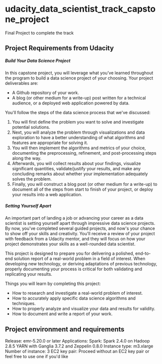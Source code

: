 # udacity_data_scientist_track_capstone_project
 Final Project to complete the track

## Project Requirements from Udacity
##### Build Your Data Science Project
In this capstone project, you will leverage what you’ve learned throughout the program to build a data science project of your choosing. Your project deliverables are:

* A Github repository of your work.
* A blog (or other medium for a write-up) post written for a technical audience, or a deployed web application powered by data.

You'll follow the steps of the data science process that we've discussed:

1. You will first define the problem you want to solve and investigate potential solutions.
2. Next, you will analyze the problem through visualizations and data exploration to have a better understanding of what algorithms and features are appropriate for solving it.
3. You will then implement the algorithms and metrics of your choice, documenting the preprocessing, refinement, and post-processing steps along the way.
4. Afterwards, you will collect results about your findings, visualize significant quantities, validate/justify your results, and make any concluding remarks about whether your implementation adequately solves the problem.
5. Finally, you will construct a blog post (or other medium for a write-up) to document all of the steps from start to finish of your project, or deploy your results into a web application.

##### Setting Yourself Apart

An important part of landing a job or advancing your career as a data scientist is setting yourself apart through impressive data science projects. By now, you've completed several guided projects, and now's your chance to show off your skills and creativity. You'll receive a review of your project with feedback from a Udacity mentor, and they will focus on how your project demonstrates your skills as a well-rounded data scientist.

This project is designed to prepare you for delivering a polished, end-to-end solution report of a real-world problem in a field of interest. When developing new technology, or deriving adaptations of previous technology, properly documenting your process is critical for both validating and replicating your results.

Things you will learn by completing this project:

* How to research and investigate a real-world problem of interest.
* How to accurately apply specific data science algorithms and techniques.
* How to properly analyze and visualize your data and results for validity.
* How to document and write a report of your work.

## Project environment and requirements
Release: emr-5.20.0 or later
Applications: Spark: Spark 2.4.0 on Hadoop 2.8.5 YARN with Ganglia 3.7.2 and Zeppelin 0.8.0
Instance type: m3.xlarge
Number of instance: 3
EC2 key pair: Proceed without an EC2 key pair or feel free to use one if you'd like

